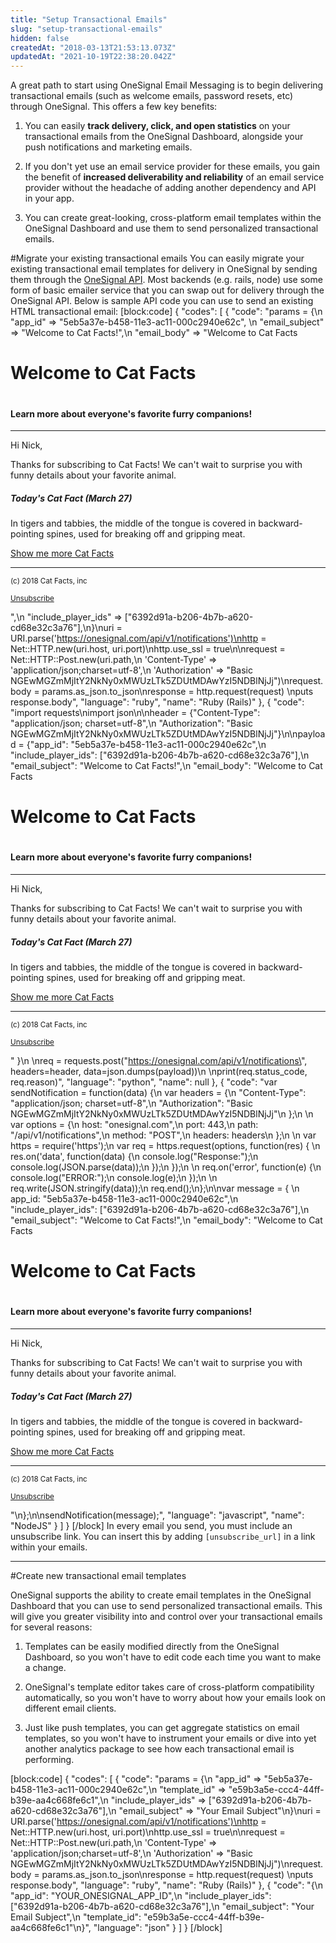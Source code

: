 ```yaml
---
title: "Setup Transactional Emails"
slug: "setup-transactional-emails"
hidden: false
createdAt: "2018-03-13T21:53:13.073Z"
updatedAt: "2021-10-19T22:38:20.042Z"
---
```

A great path to start using OneSignal Email Messaging is to begin delivering transactional emails (such as welcome emails, password resets, etc) through OneSignal. This offers a few key benefits:

1. You can easily **track delivery, click, and open statistics** on your transactional emails from the OneSignal Dashboard, alongside your push notifications and marketing emails.

2. If you don't yet use an email service provider for these emails, you gain the benefit of **increased deliverability and reliability** of an email service provider without the headache of adding another dependency and API in your app.

3. You can create great-looking, cross-platform email templates within the OneSignal Dashboard and use them to send personalized transactional emails.

#Migrate your existing transactional emails
You can easily migrate your existing transactional email templates for delivery in OneSignal by sending them through the [OneSignal API](doc:api-reference). Most backends (e.g. rails, node) use some form of basic emailer service that you can swap out for delivery through the OneSignal API. Below is sample API code you can use to send an existing HTML transactional email:
[block:code]
{
  "codes": [
    {
      "code": "params = {\n  \"app_id\" => \"5eb5a37e-b458-11e3-ac11-000c2940e62c\", \n  \"email_subject\" => \"Welcome to Cat Facts!\",\n  \"email_body\" => \"<html><head>Welcome to Cat Facts</head><body><h1>Welcome to Cat Facts<h1><h4>Learn more about everyone's favorite furry companions!</h4><hr/><p>Hi Nick,</p><p>Thanks for subscribing to Cat Facts! We can't wait to surprise you with funny details about your favorite animal.</p><h5>Today's Cat Fact (March 27)</h5><p>In tigers and tabbies, the middle of the tongue is covered in backward-pointing spines, used for breaking off and gripping meat.</p><a href='https://catfac.ts/welcome'>Show me more Cat Facts</a><hr/><p><small>(c) 2018 Cat Facts, inc</small></p><p><small><a href='[unsubscribe_url]'>Unsubscribe</a></small></p></body></html>\",\n  \"include_player_ids\" => [\"6392d91a-b206-4b7b-a620-cd68e32c3a76\"],\n}\nuri = URI.parse('https://onesignal.com/api/v1/notifications')\nhttp = Net::HTTP.new(uri.host, uri.port)\nhttp.use_ssl = true\n\nrequest = Net::HTTP::Post.new(uri.path,\n                              'Content-Type'  => 'application/json;charset=utf-8',\n                              'Authorization' => \"Basic NGEwMGZmMjItY2NkNy0xMWUzLTk5ZDUtMDAwYzI5NDBlNjJj\")\nrequest.body = params.as_json.to_json\nresponse = http.request(request) \nputs response.body",
      "language": "ruby",
      "name": "Ruby (Rails)"
    },
    {
      "code": "import requests\nimport json\n\nheader = {\"Content-Type\": \"application/json; charset=utf-8\",\n          \"Authorization\": \"Basic NGEwMGZmMjItY2NkNy0xMWUzLTk5ZDUtMDAwYzI5NDBlNjJj\"}\n\npayload = {\"app_id\": \"5eb5a37e-b458-11e3-ac11-000c2940e62c\",\n           \"include_player_ids\": [\"6392d91a-b206-4b7b-a620-cd68e32c3a76\"],\n           \"email_subject\": \"Welcome to Cat Facts!\",\n           \"email_body\": \"<html><head>Welcome to Cat Facts</head><body><h1>Welcome to Cat Facts<h1><h4>Learn more about everyone's favorite furry companions!</h4><hr/><p>Hi Nick,</p><p>Thanks for subscribing to Cat Facts! We can't wait to surprise you with funny details about your favorite animal.</p><h5>Today's Cat Fact (March 27)</h5><p>In tigers and tabbies, the middle of the tongue is covered in backward-pointing spines, used for breaking off and gripping meat.</p><a href='https://catfac.ts/welcome'>Show me more Cat Facts</a><hr/><p><small>(c) 2018 Cat Facts, inc</small></p><p><small><a href='[unsubscribe_url]'>Unsubscribe</a></small></p></body></html>\" }\n \nreq = requests.post(\"https://onesignal.com/api/v1/notifications\", headers=header, data=json.dumps(payload))\n \nprint(req.status_code, req.reason)",
      "language": "python",
      "name": null
    },
    {
      "code": "var sendNotification = function(data) {\n  var headers = {\n    \"Content-Type\": \"application/json; charset=utf-8\",\n    \"Authorization\": \"Basic NGEwMGZmMjItY2NkNy0xMWUzLTk5ZDUtMDAwYzI5NDBlNjJj\"\n  };\n  \n  var options = {\n    host: \"onesignal.com\",\n    port: 443,\n    path: \"/api/v1/notifications\",\n    method: \"POST\",\n    headers: headers\n  };\n  \n  var https = require('https');\n  var req = https.request(options, function(res) {  \n    res.on('data', function(data) {\n      console.log(\"Response:\");\n      console.log(JSON.parse(data));\n    });\n  });\n  \n  req.on('error', function(e) {\n    console.log(\"ERROR:\");\n    console.log(e);\n  });\n  \n  req.write(JSON.stringify(data));\n  req.end();\n};\n\nvar message = { \n  app_id: \"5eb5a37e-b458-11e3-ac11-000c2940e62c\",\n  \"include_player_ids\": [\"6392d91a-b206-4b7b-a620-cd68e32c3a76\"],\n  \"email_subject\": \"Welcome to Cat Facts!\",\n  \"email_body\": \"<html><head>Welcome to Cat Facts</head><body><h1>Welcome to Cat Facts<h1><h4>Learn more about everyone's favorite furry companions!</h4><hr/><p>Hi Nick,</p><p>Thanks for subscribing to Cat Facts! We can't wait to surprise you with funny details about your favorite animal.</p><h5>Today's Cat Fact (March 27)</h5><p>In tigers and tabbies, the middle of the tongue is covered in backward-pointing spines, used for breaking off and gripping meat.</p><a href='https://catfac.ts/welcome'>Show me more Cat Facts</a><hr/><p><small>(c) 2018 Cat Facts, inc</small></p><p><small><a href='[unsubscribe_url]'>Unsubscribe</a></small></p></body></html>\"\n};\n\nsendNotification(message);",
      "language": "javascript",
      "name": "NodeJS"
    }
  ]
}
[/block]
In every email you send, you must include an unsubscribe link. You can insert this by adding `[unsubscribe_url]` in a link within your emails.


----

#Create new transactional email templates

OneSignal supports the ability to create email templates in the OneSignal Dashboard that you can use to send personalized transactional emails. This will give you greater visibility into and control over your transactional emails for several reasons:

1. Templates can be easily modified directly from the OneSignal Dashboard, so you won't have to edit code each time you want to make a change. 

2. OneSignal's template editor takes care of cross-platform compatibility automatically, so you won't have to worry about how your emails look on different email clients.

3. Just like push templates, you can get aggregate statistics on email templates, so you won't have to instrument your emails or dive into yet another analytics package to see how each transactional email is performing.

[block:code]
{
  "codes": [
    {
      "code": "params = {\n  \"app_id\" => \"5eb5a37e-b458-11e3-ac11-000c2940e62c\",\n  \"template_id\" => \"e59b3a5e-ccc4-44ff-b39e-aa4c668fe6c1\",\n  \"include_player_ids\" => [\"6392d91a-b206-4b7b-a620-cd68e32c3a76\"],\n  \"email_subject\" => \"Your Email Subject\"\n}\nuri = URI.parse('https://onesignal.com/api/v1/notifications')\nhttp = Net::HTTP.new(uri.host, uri.port)\nhttp.use_ssl = true\n\nrequest = Net::HTTP::Post.new(uri.path,\n                              'Content-Type'  => 'application/json;charset=utf-8',\n                              'Authorization' => \"Basic NGEwMGZmMjItY2NkNy0xMWUzLTk5ZDUtMDAwYzI5NDBlNjJj\")\nrequest.body = params.as_json.to_json\nresponse = http.request(request) \nputs response.body",
      "language": "ruby",
      "name": "Ruby (Rails)"
    },
    {
      "code": "{\n  \"app_id\": \"YOUR_ONESIGNAL_APP_ID\",\n  \"include_player_ids\": [\"6392d91a-b206-4b7b-a620-cd68e32c3a76\"],\n  \"email_subject\": \"Your Email Subject\",\n  \"template_id\": \"e59b3a5e-ccc4-44ff-b39e-aa4c668fe6c1\"\n}",
      "language": "json"
    }
  ]
}
[/block]